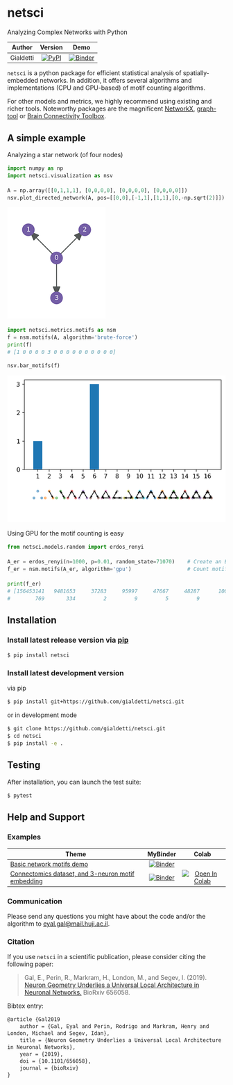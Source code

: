 # netsci
Analyzing Complex Networks with Python


|  Author   |                                        Version                                        |                                                                     Demo                                                                      |
| :-------: | :-----------------------------------------------------------------------------------: | :-------------------------------------------------------------------------------------------------------------------------------------------: |
| Gialdetti | [![PyPI](https://img.shields.io/pypi/v/netsci.svg)](https://pypi.org/project/netsci/) | [![Binder](https://mybinder.org/badge_logo.svg)](https://mybinder.org/v2/gh/gialdetti/netsci/master?filepath=examples%2Fnetwork_motifs.ipynb) |


`netsci` is a python package for efficient statistical analysis of spatially-embedded networks. In addition, it offers several algorithms and implementations (CPU and GPU-based) of motif counting algorithms.

For other models and metrics, we highly recommend using existing and richer tools. Noteworthy packages are the magnificent [NetworkX](https://networkx.github.io), [graph-tool](https://graph-tool.skewed.de) or [Brain Connectivity Toolbox](https://sites.google.com/site/bctnet/).


## A simple example
Analyzing a star network (of four nodes)

```python
import numpy as np
import netsci.visualization as nsv

A = np.array([[0,1,1,1], [0,0,0,0], [0,0,0,0], [0,0,0,0]])
nsv.plot_directed_network(A, pos=[[0,0],[-1,1],[1,1],[0,-np.sqrt(2)]])
```
![Alt text](./examples/images/star4_network.png)


```python
import netsci.metrics.motifs as nsm
f = nsm.motifs(A, algorithm='brute-force')
print(f)
# [1 0 0 0 0 3 0 0 0 0 0 0 0 0 0 0]
```

```python
nsv.bar_motifs(f)
```
![Alt text](examples/images/star4_motifs.png)

Using GPU for the motif counting is easy
```python
from netsci.models.random import erdos_renyi

A_er = erdos_renyi(n=1000, p=0.01, random_state=71070)    # Create an Erdős–Rényi network
f_er = nsm.motifs(A_er, algorithm='gpu')                  # Count motifs using a GPU

print(f_er)
# [156453141   9481653     37283     95997     47667     48287      1001       843
#        769       334         2         9         5         9         0         0]
```

## Installation
### Install latest release version via [pip](https://pip.pypa.io/en/stable/quickstart/)
```bash
$ pip install netsci
```

### Install latest development version
via pip
```bash
$ pip install git+https://github.com/gialdetti/netsci.git
``` 
or in development mode
```bash
$ git clone https://github.com/gialdetti/netsci.git
$ cd netsci
$ pip install -e .
```

## Testing
After installation, you can launch the test suite:
```bash
$ pytest
```


## Help and Support

### Examples

| Theme                                                                                                                                                      |                                                                          MyBinder                                                                           |                                                                                              Colab                                                                                              |
| ---------------------------------------------------------------------------------------------------------------------------------------------------------- | :---------------------------------------------------------------------------------------------------------------------------------------------------------: | :---------------------------------------------------------------------------------------------------------------------------------------------------------------------------------------------: |
| [Basic network motifs demo](https://nbviewer.org/github/gialdetti/netsci/blob/master/examples/network_motifs.ipynb)                                        |        [![Binder](https://mybinder.org/badge_logo.svg)](https://mybinder.org/v2/gh/gialdetti/netsci/master?filepath=examples%2Fnetwork_motifs.ipynb)        |                                                                                                                                                                                                 |
| [Connectomics dataset, and 3-neuron motif embedding](https://nbviewer.org/github/gialdetti/netsci/blob/master/examples/connectomics_motif_embedding.ipynb) | [![Binder](https://mybinder.org/badge_logo.svg)](https://mybinder.org/v2/gh/gialdetti/netsci/master?filepath=examples%2Fconnectomics_motif_embedding.ipynb) | [![Open In Colab](https://colab.research.google.com/assets/colab-badge.svg)](https://colab.research.google.com/github/gialdetti/netsci/blob/master/examples/connectomics_motif_embedding.ipynb) |


### Communication
Please send any questions you might have about the code and/or the algorithm to <eyal.gal@mail.huji.ac.il>.


### Citation
If you use `netsci` in a scientific publication, please consider citing the following paper:

> Gal, E., Perin, R., Markram, H., London, M., and Segev, I. (2019). [Neuron Geometry Underlies a Universal Local Architecture in Neuronal Networks.](https://doi.org/10.1101/656058) BioRxiv 656058.

Bibtex entry:

    @article {Gal2019
        author = {Gal, Eyal and Perin, Rodrigo and Markram, Henry and London, Michael and Segev, Idan},
        title = {Neuron Geometry Underlies a Universal Local Architecture in Neuronal Networks},
        year = {2019},
        doi = {10.1101/656058},
        journal = {bioRxiv}
    }
